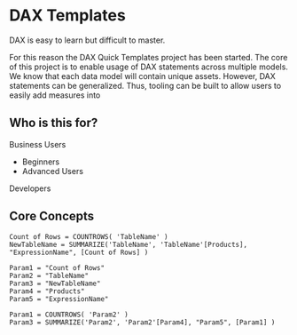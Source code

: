 # DAX Templates

DAX is easy to learn but difficult to master.

For this reason the DAX Quick Templates project has been started. The core of this project is to enable usage of DAX statements across multiple models. We know that each data model will contain unique assets. However, DAX statements can be generalized. Thus, tooling can be built to allow users to easily add measures into 

## Who is this for?
Business Users 
- Beginners
- Advanced Users

Developers

## Core Concepts

```
Count of Rows = COUNTROWS( 'TableName' )
NewTableName = SUMMARIZE('TableName', 'TableName'[Products], "ExpressionName", [Count of Rows] )
```

```
Param1 = "Count of Rows"
Param2 = "TableName"
Param3 = "NewTableName"
Param4 = "Products"
Param5 = "ExpressionName"

Param1 = COUNTROWS( 'Param2' )
Param3 = SUMMARIZE('Param2', 'Param2'[Param4], "Param5", [Param1] )
```
